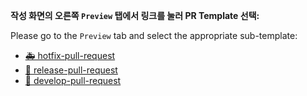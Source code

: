 **작성 화면의 오른쪽 `Preview` 탭에서 링크를 눌러 PR Template 선택:**

Please go to the `Preview` tab and select the appropriate sub-template:

* [🚑️ hotfix-pull-request](?expand=1&template=hotfix-pull-request.md)
* [🚀 release-pull-request](?expand=1&template=release-pull-request.md)
* [🔀 develop-pull-request](?expand=1&template=develop-pull-request.md)